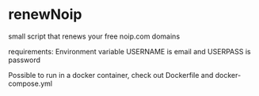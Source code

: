 # renewNoip
small script that renews your free noip.com domains

requirements:
Environment variable USERNAME is email and USERPASS is password

Possible to run in a docker container, check out Dockerfile and docker-compose.yml

